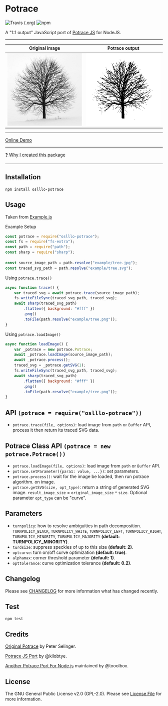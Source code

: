 # Potrace

![Travis (.org)](https://img.shields.io/travis/oslllo/potrace?label=Travis%20CI)
![npm](https://img.shields.io/npm/v/oslllo-potrace)

A "1:1 output" JavaScript port of [Potrace JS](https://github.com/kilobtye/potrace) for NodeJS.

---

| **Original image**        | **Potrace output**           |
|---------------------------|------------------------------|
| ![Original Image](example/tree.jpg) | ![Potrace Output](example/tree.png) |

---

[Online Demo](http://kilobtye.github.io/potrace/)

---

[❓ Why I created this package](https://github.com/tooolbox/node-potrace/issues/7)

---

## Installation

```shell
npm install oslllo-potrace
```

## Usage

Taken from [Example.js](https://github.com/oslllo/potrace/tree/master/example)

Example Setup

```js
const potrace = require("oslllo-potrace");
const fs = require("fs-extra");
const path = require("path");
const sharp = require("sharp");

const source_image_path = path.resolve("example/tree.jpg");
const traced_svg_path = path.resolve("example/tree.svg");
```

Using `potrace.trace()`

```js
async function trace() {
    var traced_svg = await potrace.trace(source_image_path);
    fs.writeFileSync(traced_svg_path, traced_svg);
    await sharp(traced_svg_path)
        .flatten({ background: "#fff" })
        .png()
        .toFile(path.resolve("example/tree.png"));
}
```

Using `potrace.loadImage()`

```js
async function loadImage() {
    var _potrace = new potrace.Potrace;
    await _potrace.loadImage(source_image_path);
    await _potrace.process();
    traced_svg = _potrace.getSVG(1);
    fs.writeFileSync(traced_svg_path, traced_svg);
    await sharp(traced_svg_path)
        .flatten({ background: "#fff" })
        .png()
        .toFile(path.resolve("example/tree.png"));
}
```

## API `(potrace = require("oslllo-potrace"))`

- `potrace.trace(file, options)`: load image from `path` or `Buffer` API, process it then return its traced SVG data.

## Potrace Class API `(potrace = new potrace.Potrace())`

- `potrace.loadImage(file, options)`: load image from `path` or `Buffer` API.
- `potrace.setParameter({para1: value, ...})`: set parameters.
- `potrace.process()`: wait for the image be loaded, then run potrace algorithm. on image.
- `potrace.getSVG(size, opt_type)`: return a string of generated SVG image. `result_image_size` = `original_image_size` `*` `size`. Optional parameter `opt_type` can be "curve".

## Parameters

- `turnpolicy`: how to resolve ambiguities in path decomposition. `TURNPOLICY_BLACK`, `TURNPOLICY_WHITE`, `TURNPOLICY_LEFT`, `TURNPOLICY_RIGHT`, `TURNPOLICY_MINORITY`, `TURNPOLICY_MAJORITY` **(default: TURNPOLICY_MINORITY)**.
- `turdsize`: suppress speckles of up to this size **(default: 2)**.
- `optcurve`: turn on/off curve optimization **(default: true)**.
- `alphamax`: corner threshold parameter **(default: 1)**.
- `opttolerance`: curve optimization tolerance **(default: 0.2)**.

## Changelog

Please see [CHANGELOG](https://github.com/oslllo/potrace/blob/master/CHANGELOG.md) for more information what has changed recently.

## Test

```shell
npm test
```

## Credits

[Original Potrace](http://potrace.sourceforge.net/) by Peter Selinger.

[Potrace JS Port](https://github.com/kilobtye/potrace) by @kilobtye.

[Another Potrace Port For Node.js](https://github.com/tooolbox/node-potrace) maintained by @tooolbox.

## License

The GNU General Public License v2.0 (GPL-2.0). Please see [License File](https://github.com/oslllo/potrace/blob/master/LICENSE) for more information.

